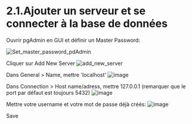 # 2.1.Ajouter un serveur et se connecter à la base de données

Ouvrir pgAdmin en GUI et définir un Master Password:

![Set_master_password_pdAdmin](https://user-images.githubusercontent.com/73080397/211847587-93a6a1d2-21c1-4ed0-9ca7-280729fd1307.PNG)

Cliquer sur Add New Server
![add_new_server](https://user-images.githubusercontent.com/73080397/210332934-96b8be57-c4c2-4df0-9c4e-950525e6fbaa.png)

Dans General > Name, mettre 'localhost'
![image](https://user-images.githubusercontent.com/73080397/210339006-e64167d0-a455-4d93-9d8f-53781adef2d7.png)

Dans Connection > Host name/adress, mettre 127.0.0.1 (remarquer que le port par défaut est toujours 5432)
![image](https://user-images.githubusercontent.com/73080397/210339285-8f21dfc2-5b96-4ba0-ac39-be41e0b013bc.png)

Mettre votre username et votre mot de passe déjà créés:
![image](https://user-images.githubusercontent.com/73080397/210339909-0cb238af-2ce2-46c4-ab22-046dcae117db.png)

Save
